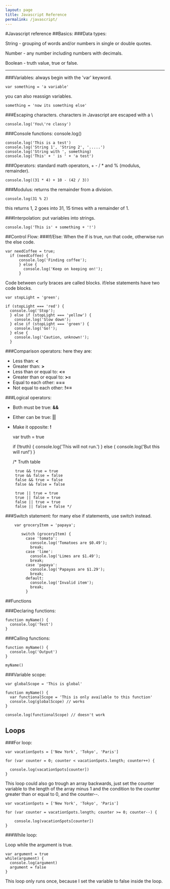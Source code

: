 ```yaml
---
layout: page
title: Javascript Reference
permalink: /javascript/
---
```



#Javascript reference
##Basics:
###Data types:

String -   grouping of words and/or numbers in single or double quotes.

Number -   any number including numbers with decimals.

Boolean -  truth value, true or false.

-----------------------------------------
###Variables:
always begin with the 'var' keyword.

    var something = 'a variable'

you can also reassign variables.

    something = 'now its something else'

###Escaping characters.
characters in Javascript are escaped with a \

    console.log('You\'re classy')

###Console functions:
console.log()

    console.log('This is a test')
    console.log('String 1', 'String 2', '.....')
    console.log('String with ', something)
    console.log('This' + ' is ' + 'a test')

###Operators:
standard math operators, + - / * and % (modulus, remainder).

    console.log((31 * 4) + 10 - (42 / 3))

###Modulus:
returns the remainder from a division.

    console.log(31 % 2)
this returns 1, 2 goes into 31, 15 times with a remainder of 1.

###Interpolation:
put variables into strings.

    console.log('This is' + something + '!')

##Control Flow:
###If/Else:
When the if is true, run that code, otherwise run the else code.

    var needCoffee = true;
      if (needCoffee) {
          console.log('Finding coffee');
          } else {
            console.log('Keep on keeping on!');
          }

Code between curly braces are called blocks. if/else statements have two code blocks.

    var stopLight = 'green';

    if (stopLight === 'red') {
      console.log('Stop');
      } else if (stopLight === 'yellow') {
        console.log('Slow down');
      } else if (stopLight === 'green') {
        console.log('Go!');
      } else {
        console.log('Caution, unknown!');
      }

###Comparison operators:
here they are:

+ Less than: **<**
+ Greater than: **>**
+ Less than or equal to: **<=**
+ Greater than or equal to: **>=**
+ Equal to each other: **===**
+ Not equal to each other: **!==**

###Logical operators:

+ Both must be true: **&&**
+ Either can be true: **||**
+ Make it opposite: **!**


    var truth = true

    if (!truth) {
      console.log('This will not run.')
    } else {
      console.log('But this will run!')
    }

    /*  Truth table

       true && true = true
       true && false = false
       false && true = false
       false && false = false

       true || true = true
       true || false = true
       false || true = true
       false || false = false */


###Switch statement:
for many else if statements, use switch instead.

        var groceryItem = 'papaya';

           switch (groceryItem) {
             case 'tomato':
               console.log('Tomatoes are $0.49');
               break;
             case 'lime':
               console.log('Limes are $1.49');
               break;
             case 'papaya':
               console.log('Papayas are $1.29');
               break;
             default:
               console.log('Invalid item');
               break;
             }

##Functions

###Declaring functions:

    function myName() {
      console.log('Test')
    }

###Calling functions:

    function myName() {
      console.log('Output')
    }

    myName()

###Variable scope:

    var globalScope = 'This is global'

    function myName() {
      var functionalScope = 'This is only available to this function'
      console.log(globalScope) // works
    }

    console.log(functionalScope) // doesn't work


## Loops
###For loop:

    var vacationSpots = ['New York', 'Tokyo', 'Paris']

    for (var counter = 0; counter < vacationSpots.length; counter++) {

      console.log(vacationSpots[counter])
    }

This loop could also go trough an array backwards, just set the counter variable to the length of the array minus 1 and the condition to the counter greater than or equal to 0, and the counter--.

    var vacationSpots = ['New York', 'Tokyo', 'Paris']

    for (var counter = vacationSpots.length; counter >= 0; counter--) {

        console.log(vacationSpots[counter])
    }

###While loop:

Loop while the argument is true.

    var argument = true
    while(argument) {
      console.log(argument)
      argument = false
    }

This loop only runs once, because I set the variable to false inside the loop.
